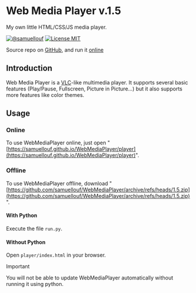 # Web Media Player v.1.5
My own little HTML/CSS/JS media player.

[![@samuellouf](https://img.shields.io/badge/author-SamuelLouf-lightgray.svg)](https://github.com/samuellouf/WebMediaPlayer)
[![License MIT](https://img.shields.io/badge/license-MIT-blue.svg)](https://opensource.org/licenses/MIT)

Source repo on [GitHub](https://github.com/samuellouf/WebMediaPlayer), and run it [online](https://samuellouf.github.io/WebMediaPlayer/player)

## Introduction

Web Media Player is a [VLC](https://www.videolan.org/)-like multimedia player.
It supports several basic features (Play/Pause, Fullscreen, Picture in Picture...) but it also supports more features like color themes.

## Usage

### Online
To use WebMediaPlayer online, just open "[https://samuellouf.github.io/WebMediaPlayer/player](https://samuellouf.github.io/WebMediaPlayer/player)".

### Offline
To use WebMediaPlayer offline, download "[https://github.com/samuellouf/WebMediaPlayer/archive/refs/heads/1.5.zip](https://github.com/samuellouf/WebMediaPlayer/archive/refs/heads/1.5.zip)".

#### With Python
Execute the file `run.py`.

#### Without Python
Open `player/index.html` in your browser.
> [!IMPORTANT]
> You will not be able to update WebMediaPlayer automatically without running it using python.